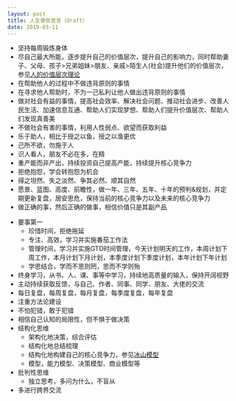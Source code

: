 ```yaml
---
layout: post
title: 人生使命宣言（draft）
date: 2019-03-11
---
```


* 坚持每周锻炼身体
* 尽自己最大所能，逐步提升自己的价值层次，提升自己的影响力，同时帮助妻子、父母、孩子>兄弟姐妹>朋友、亲戚>陌生人(社会)提升他们的价值层次，参见[人的价值层次理论](https://sites.google.com/site/yangyao/Home/08)
* 在帮助他人的过程中不做违背原则的事情
* 在寻求他人帮助时，不为一己私利让他人做出违背原则的事情
* 做对社会有益的事情，提高社会效率、解决社会问题、推动社会进步、改善人民生活、加速信息互通、帮助人们实现梦想、帮助人们提升价值层次、帮助人们发现真善美
* 不做社会有害的事情，利用人性弱点、欲望而获取利益
* 乐于助人，相比于授之以鱼，授之以渔更优
* 己所不欲，勿施于人
* 识人看人，朋友不必在多，在精
* 重产能而非产出，持续投资自己提高产能，持续提升核心竞争力
* 拒绝抱怨，学会转抱怨为机会
* 得之坦然、失之淡然、争其必然、顺其自然
* 愿景、蓝图、高度、前瞻性，做一年、三年、五年、十年的预判&规划，并定期更新复盘，居安思危，保持当前的核心竞争力以及未来的核心竞争力
* 做正确的事，然后正确的做事，相信价值只是其副产品
<!-- more -->
* 要事第一
    * 珍惜时间，拒绝拖延
    * 专注、高效，学习并实施番茄工作法
    * 管理时间，学习并实施GTD时间管理，今天计划明天的工作，本周计划下周工作，本月计划下月计划，本季度计划下季度计划，本年计划下年计划
    * 学思结合，学而不思则罔，思而不学则殆
* 终身学习，从书、人、课、事等中学习，持续地高质量的输入，保持开阔视野
* 主动持续获取反馈，与自己、作者、同事、同学、朋友、大佬的交流
* 每日复盘，每周复盘，每月复盘，每季度复盘，每年复盘
* 注重方法论建设
* 不怕犯错，敢于犯错
* 相信自己认知的局限性，但不惧于做决策
* 结构化思维
    * 架构化地决策，综合评估
    * 结构化地总结梳理
    * 结构化地构建自己的核心竞争力，参见[冰山模型](https://wiki.mbalib.com/wiki/%E5%86%B0%E5%B1%B1%E6%A8%A1%E5%9E%8B)
    * 模型，能力模型、决策模型、商业模型等
* 批判性思维
    * 独立思考，多问为什么，不盲从
* 多进行跨界交流
